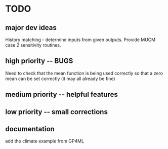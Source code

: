 # TODO

## major dev ideas
History matching - determine inputs from given outputs.
Provide MUCM case 2 sensitivity routines.

## high priority -- BUGS
Need to check that the mean function is being used correctly so that a zero mean can be set correctly (it may all already be fine)

## medium priority -- helpful features


## low priority -- small corrections

## documentation
add the climate example from GP4ML
